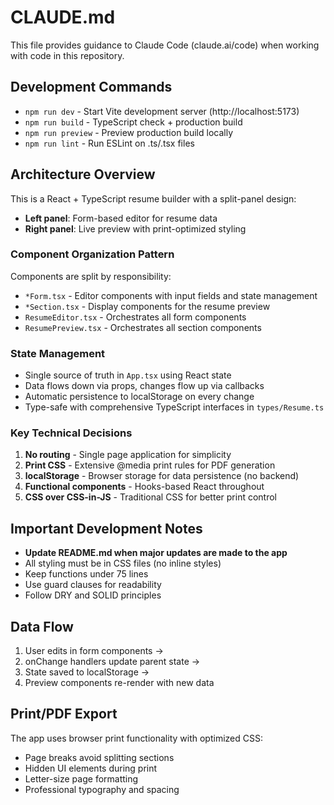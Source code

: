 # CLAUDE.md

This file provides guidance to Claude Code (claude.ai/code) when working with code in this repository.

## Development Commands

- `npm run dev` - Start Vite development server (http://localhost:5173)
- `npm run build` - TypeScript check + production build
- `npm run preview` - Preview production build locally
- `npm run lint` - Run ESLint on .ts/.tsx files

## Architecture Overview

This is a React + TypeScript resume builder with a split-panel design:
- **Left panel**: Form-based editor for resume data
- **Right panel**: Live preview with print-optimized styling

### Component Organization Pattern

Components are split by responsibility:
- `*Form.tsx` - Editor components with input fields and state management
- `*Section.tsx` - Display components for the resume preview
- `ResumeEditor.tsx` - Orchestrates all form components
- `ResumePreview.tsx` - Orchestrates all section components

### State Management

- Single source of truth in `App.tsx` using React state
- Data flows down via props, changes flow up via callbacks
- Automatic persistence to localStorage on every change
- Type-safe with comprehensive TypeScript interfaces in `types/Resume.ts`

### Key Technical Decisions

1. **No routing** - Single page application for simplicity
2. **Print CSS** - Extensive @media print rules for PDF generation
3. **localStorage** - Browser storage for data persistence (no backend)
4. **Functional components** - Hooks-based React throughout
5. **CSS over CSS-in-JS** - Traditional CSS for better print control

## Important Development Notes

- **Update README.md when major updates are made to the app**
- All styling must be in CSS files (no inline styles)
- Keep functions under 75 lines
- Use guard clauses for readability
- Follow DRY and SOLID principles

## Data Flow

1. User edits in form components → 
2. onChange handlers update parent state → 
3. State saved to localStorage → 
4. Preview components re-render with new data

## Print/PDF Export

The app uses browser print functionality with optimized CSS:
- Page breaks avoid splitting sections
- Hidden UI elements during print
- Letter-size page formatting
- Professional typography and spacing